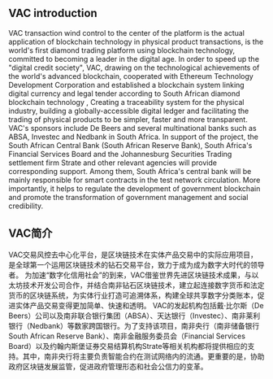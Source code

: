 ## VAC introduction
VAC transaction wind control to the center of the platform is the actual application of blockchain technology in physical product transactions, is the world's first diamond trading platform using blockchain technology, committed to becoming a leader in the digital age.   In order to speed up the "digital credit society", VAC, drawing on the technological achievements of the world's advanced blockchain, cooperated with Ethereum Technology Development Corporation and established a blockchain system linking digital currency and legal tender according to South African diamond blockchain technology , Creating a traceability system for the physical industry, building a globally-accessible digital ledger and facilitating the trading of physical products to be simpler, faster and more transparent.   VAC's sponsors include De Beers and several multinational banks such as ABSA, Investec and Nedbank in South Africa. In support of the project, the South African Central Bank (South African Reserve Bank), South Africa's Financial Services Board and the Johannesburg Securities Trading settlement firm Strate and other relevant agencies will provide corresponding support. Among them, South Africa's central bank will be mainly responsible for smart contracts in the test network circulation. More importantly, it helps to regulate the development of government blockchain and promote the transformation of government management and social credibility.

## VAC简介
VAC交易风控去中心化平台，是区块链技术在实体产品交易中的实际应用项目，是全球第一个运用区块链技术的钻石交易平台，致力于成为成为数字大时代的领导者。 为加速“数字化信用社会”的到来，VAC借鉴世界先进区块链技术成果，与以太坊技术开发公司合作，并结合南非钻石区块链技术，建立起连接数字货币和法定货币的区块链系统，为实体行业打造可追溯体系，构建全球共享数字分类账本，促进实体产品交易变得更加简单、快速和透明。 VAC的发起机构包括戴·比尔斯（De Beers）公司以及南非联合银行集团（ABSA）、天达银行（Investec）、南非莱利银行（Nedbank）等数家跨国银行。为了支持该项目，南非央行（南非储备银行 South African Reserve Bank）、南非金融服务委员会（Financial Services Board）以及约翰内斯堡证券交易结算机构Strate等相关机构都将提供相应的支持。其中，南非央行将主要负责智能合约在测试网络内的流通。更重要的是，协助政府区块链发展监管，促进政府管理形态和社会公信力的变革。
